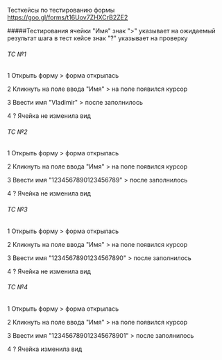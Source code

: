 Тесткейсы по тестированию формы https://goo.gl/forms/t16Uov7ZHXCrB2ZE2

#####Тестирования ячейки "Имя"
знак ">" указывает на ожидаемый результат шага в тест кейсе
знак "?" указывает на проверку  

###### TC №1

1 Открыть форму > форма открылась

2 Кликнуть на поле ввода "Имя" > на поле появился курсор

3 Ввести имя "Vladimir" > после заполнилось  

4 ? Ячейка не изменила вид

###### TC №2

1 Открыть форму > форма открылась

2 Кликнуть на поле ввода "Имя" > на поле появился курсор

3 Ввести имя "1234567890123456789" > после заполнилось  

4 ? Ячейка не изменила вид

###### TC №3

1 Открыть форму > форма открылась

2 Кликнуть на поле ввода "Имя" > на поле появился курсор

3 Ввести имя "12345678901234567890" > после заполнилось  

4 ? Ячейка не изменила вид

###### TC №4

1 Открыть форму > форма открылась

2 Кликнуть на поле ввода "Имя" > на поле появился курсор

3 Ввести имя "123456789012345678901" > после заполнилось  

4 ? Ячейка изменила вид 